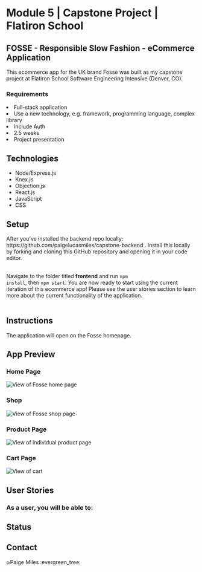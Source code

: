 <h1>Module 5 | Capstone Project | Flatiron School</h1>
<h2>FOSSE - Responsible Slow Fashion - eCommerce Application</h2>

<p>
This ecommerce app for the UK brand Fosse was built as my capstone project at Flatiron School Software Engineering Intensive (Denver, CO).</p>

<h3>Requirements</h3>
<li>Full-stack application</li>
<li>Use a new technology, e.g. framework, programming language, complex library</li>
<li>Include Auth</li>
<li>2.5 weeks</li>
<li>Project presentation</li>

<h2>Technologies</h2>

<ul>
 <li>Node/Express.js</li>
 <li>Knex.js</li>
 <li>Objection.js</li>
 <li>React.js</li>
 <li>JavaScript</li>
 <li>CSS</li>
</ul>

<h2>Setup</h2>
After you've installed the backend repo locally: https://github.com/paigelucasmiles/capstone-backend . Install this locally by forking and cloning this GitHub repository and opening it in your code editor.<br><br>

Navigate to the folder titled <b>frontend</b> and run <code>npm install</code>, then <code>npm start</code>.
You are now ready to start using the current iteration of this ecommerce app! Please see the user stories section to learn more about the current functionality of the application.<br><br>

<h2>Instructions</h2>
The application will open on the Fosse homepage. 

<h2>App Preview</h2>
<h3>Home Page</h3>
<img src="https://media.giphy.com/media/G1nznpGT1dC1elizJy/giphy.gif" alt="View of Fosse home page" border="0">

<h3>Shop</h3>
<img src="https://media.giphy.com/media/TDKuqg06QHUVkzY5Oi/giphy.gif" alt="View of Fosse shop page" border="0">

<h3>Product Page</h3>
<img src="https://media.giphy.com/media/2d08FJOZ9k9v1OjwVY/giphy.gif" alt="View of individual product page" border="0">

<h3>Cart Page</h3>
<img src="https://media.giphy.com/media/63bFgBqW9y11OQLoKq/giphy.gif" alt="View of cart" border="0">

<h2>User Stories</h2>
<h3>As a user, you will be able to:</h3>

<h2>Status</h2>

<h2>Contact</h2>
<a href="https://www.linkedin.com/in/paigelmiles/"><img src="https://user-images.githubusercontent.com/68958970/94946276-dc7b8a00-04a9-11eb-9431-366689b9fa06.png" alt="Paige Miles" style="width:10px;height:10px;"></a>Paige Miles :evergreen_tree:<br>
